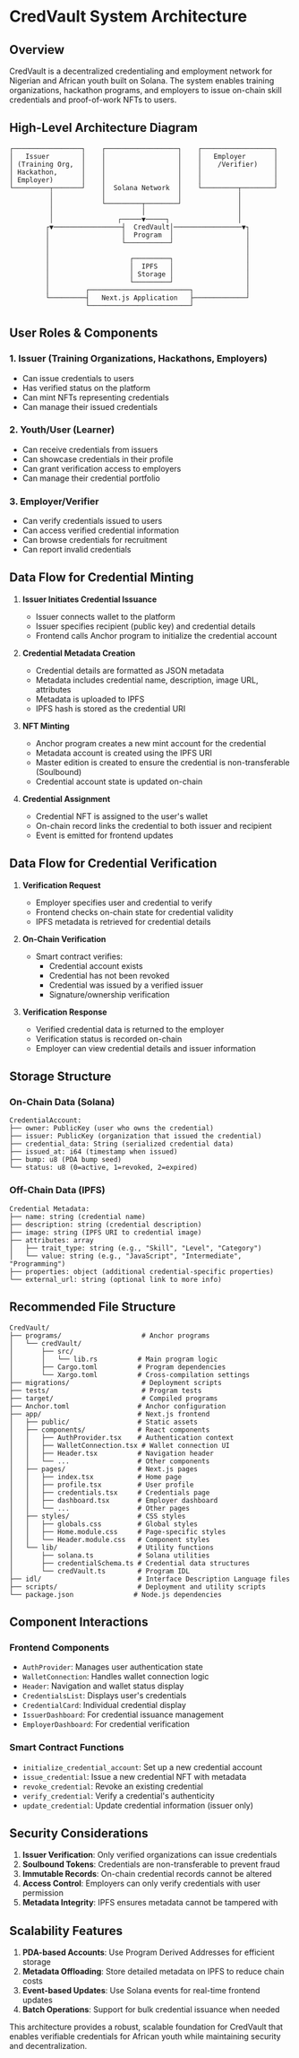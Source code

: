 # CredVault System Architecture

## Overview
CredVault is a decentralized credentialing and employment network for Nigerian and African youth built on Solana. The system enables training organizations, hackathon programs, and employers to issue on-chain skill credentials and proof-of-work NFTs to users.

## High-Level Architecture Diagram

```
┌─────────────────┐    ┌──────────────────┐    ┌──────────────────┐
│   Issuer        │    │                  │    │   Employer       │
│ (Training Org,  │    │                  │    │    /Verifier)    │
│ Hackathon,      │    │                  │    │                  │
│ Employer)       │    │                  │    │                  │
└─────────┬───────┘    │  Solana Network  │    └─────────┬────────┘
          │            │                  │              │
          │            └─────────┬────────┘              │
          │                      │                       │
          │                ┌─────▼─────┐                 │
         ┌▼─────────────────┤  CredVault│─────────────────▼┐
         │                  │  Program  │                  │
         │                  └───────────┘                  │
         │                                                 │
         │                    ┌─────────┐                  │
         │                    │  IPFS   │                  │
         │                    │ Storage │                  │
         │                    └─────────┘                  │
         │         ┌─────────────────────────┐             │
         └─────────┤   Next.js Application   ├─────────────┘
                   └─────────────────────────┘
```

## User Roles & Components

### 1. Issuer (Training Organizations, Hackathons, Employers)
- Can issue credentials to users
- Has verified status on the platform
- Can mint NFTs representing credentials
- Can manage their issued credentials

### 2. Youth/User (Learner)
- Can receive credentials from issuers
- Can showcase credentials in their profile
- Can grant verification access to employers
- Can manage their credential portfolio

### 3. Employer/Verifier
- Can verify credentials issued to users
- Can access verified credential information
- Can browse credentials for recruitment
- Can report invalid credentials

## Data Flow for Credential Minting

1. **Issuer Initiates Credential Issuance**
   - Issuer connects wallet to the platform
   - Issuer specifies recipient (public key) and credential details
   - Frontend calls Anchor program to initialize the credential account

2. **Credential Metadata Creation**
   - Credential details are formatted as JSON metadata
   - Metadata includes credential name, description, image URL, attributes
   - Metadata is uploaded to IPFS
   - IPFS hash is stored as the credential URI

3. **NFT Minting**
   - Anchor program creates a new mint account for the credential
   - Metadata account is created using the IPFS URI
   - Master edition is created to ensure the credential is non-transferable (Soulbound)
   - Credential account state is updated on-chain

4. **Credential Assignment**
   - Credential NFT is assigned to the user's wallet
   - On-chain record links the credential to both issuer and recipient
   - Event is emitted for frontend updates

## Data Flow for Credential Verification

1. **Verification Request**
   - Employer specifies user and credential to verify
   - Frontend checks on-chain state for credential validity
   - IPFS metadata is retrieved for credential details

2. **On-Chain Verification**
   - Smart contract verifies:
     - Credential account exists
     - Credential has not been revoked
     - Credential was issued by a verified issuer
     - Signature/ownership verification

3. **Verification Response**
   - Verified credential data is returned to the employer
   - Verification status is recorded on-chain
   - Employer can view credential details and issuer information

## Storage Structure

### On-Chain Data (Solana)
```
CredentialAccount:
├── owner: PublicKey (user who owns the credential)
├── issuer: PublicKey (organization that issued the credential) 
├── credential_data: String (serialized credential data)
├── issued_at: i64 (timestamp when issued)
├── bump: u8 (PDA bump seed)
└── status: u8 (0=active, 1=revoked, 2=expired)
```

### Off-Chain Data (IPFS)
```
Credential Metadata:
├── name: string (credential name)
├── description: string (credential description)
├── image: string (IPFS URI to credential image)
├── attributes: array
│   ├── trait_type: string (e.g., "Skill", "Level", "Category")
│   └── value: string (e.g., "JavaScript", "Intermediate", "Programming")
├── properties: object (additional credential-specific properties)
└── external_url: string (optional link to more info)
```

## Recommended File Structure

```
CredVault/
├── programs/                    # Anchor programs
│   └── credVault/
│       ├── src/
│       │   └── lib.rs          # Main program logic
│       ├── Cargo.toml          # Program dependencies
│       └── Xargo.toml          # Cross-compilation settings
├── migrations/                  # Deployment scripts
├── tests/                       # Program tests
├── target/                      # Compiled programs
├── Anchor.toml                 # Anchor configuration
├── app/                        # Next.js frontend
│   ├── public/                 # Static assets
│   ├── components/             # React components
│   │   ├── AuthProvider.tsx    # Authentication context
│   │   ├── WalletConnection.tsx # Wallet connection UI
│   │   ├── Header.tsx          # Navigation header
│   │   └── ...                 # Other components
│   ├── pages/                  # Next.js pages
│   │   ├── index.tsx           # Home page
│   │   ├── profile.tsx         # User profile
│   │   ├── credentials.tsx     # Credentials page
│   │   ├── dashboard.tsx       # Employer dashboard
│   │   └── ...                 # Other pages
│   ├── styles/                 # CSS styles
│   │   ├── globals.css         # Global styles
│   │   ├── Home.module.css     # Page-specific styles
│   │   └── Header.module.css   # Component styles
│   └── lib/                    # Utility functions
│       ├── solana.ts           # Solana utilities
│       ├── credentialSchema.ts # Credential data structures
│       └── credVault.ts        # Program IDL
├── idl/                        # Interface Description Language files
├── scripts/                    # Deployment and utility scripts
└── package.json               # Node.js dependencies
```

## Component Interactions

### Frontend Components
- `AuthProvider`: Manages user authentication state
- `WalletConnection`: Handles wallet connection logic
- `Header`: Navigation and wallet status display
- `CredentialsList`: Displays user's credentials
- `CredentialCard`: Individual credential display
- `IssuerDashboard`: For credential issuance management
- `EmployerDashboard`: For credential verification

### Smart Contract Functions
- `initialize_credential_account`: Set up a new credential account
- `issue_credential`: Issue a new credential NFT with metadata
- `revoke_credential`: Revoke an existing credential
- `verify_credential`: Verify a credential's authenticity
- `update_credential`: Update credential information (issuer only)

## Security Considerations

1. **Issuer Verification**: Only verified organizations can issue credentials
2. **Soulbound Tokens**: Credentials are non-transferable to prevent fraud
3. **Immutable Records**: On-chain credential records cannot be altered
4. **Access Control**: Employers can only verify credentials with user permission
5. **Metadata Integrity**: IPFS ensures metadata cannot be tampered with

## Scalability Features

1. **PDA-based Accounts**: Use Program Derived Addresses for efficient storage
2. **Metadata Offloading**: Store detailed metadata on IPFS to reduce chain costs
3. **Event-based Updates**: Use Solana events for real-time frontend updates
4. **Batch Operations**: Support for bulk credential issuance when needed

This architecture provides a robust, scalable foundation for CredVault that enables verifiable credentials for African youth while maintaining security and decentralization.